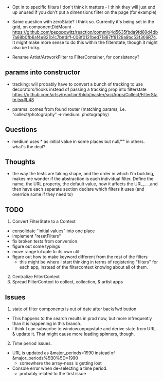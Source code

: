 - Opt in to specific filters
  I don't think it matters - I think they will just end up unused if you don't put a dimensions filter on the page (for example)

- Same question with zeroState?
  I think so. Currently it's being set in the grid, on componentDidMount - https://github.com/pepopowitz/reaction/commit/4d5635fbda9fd80d4db7a88b0fb8af4e821b1c7b#diff-008f0121bed71887ff8129a9bc53f306R74. It might make more sense to do this within the filterstate, though it might also be tricky.

- Rename Artist/ArtworkFilter to FilterContainer, for consistency?

## params into constructor

- tracking: will probably have to convert a bunch of tracking to use decorators/hooks instead of passing a tracking prop into filterstate https://github.com/artsy/reaction/blob/master/src/Apps/Collect/FilterState.tsx#L48

- params: comes from found router (matching params, i.e. "collect/photography" => medium: photography)

## Questions

- medium uses \* as initial value in some places but null/"" in others. what's the deal?

## Thoughts

- the way the tests are taking shape, and the order in which I'm building, makes me wonder if the abstraction is each individual filter. Define the name, the URL property, the default value, how it affects the URL,.....and then have each separate section declare which filters it uses (and override some if they need to)

## TODO

1. Convert FilterState to a Context

- consolidate "initial values" into one place
- implement "resetFilters"
- fix broken tests from conversion
- figure out some typings
- move rangeToTuple to its own util
- figure out how to make keyword different from the rest of the filters
  - this might be where I start thinking in terms of registering "filters" for each app, instead of the filtercontext knowing about all of them.

2. Centralize FilterContext
3. Spread FilterContext to collect, collection, & artist apps

## Issues

1. state of filter components is out of date after back/fwd button

- This happens to the search results in prod now, but more infrequently than it is happening in this branch.
- I think I can subscribe to window.onpopstate and derive state from URL & update it.
  That might cause more loading spinners, though.

2. Time period issues.

- URL is updated as &major_periods=1990 instead of &major_periods%5B0%5D=1990
  - somewhere the array-ness is getting lost
- Console error when de-selecting a time period.
  - probably related to the first issue
